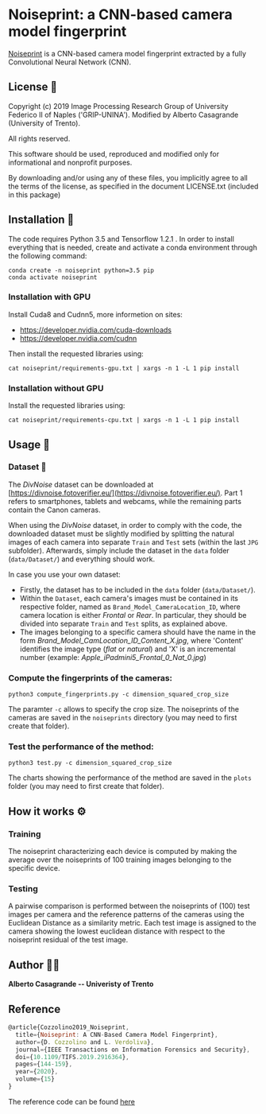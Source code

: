 # Noiseprint: a CNN-based camera model fingerprint
[Noiseprint](https://ieeexplore.ieee.org/document/8713484) is a CNN-based camera model fingerprint
extracted by a fully Convolutional Neural Network (CNN).

## License :page_with_curl:
Copyright (c) 2019 Image Processing Research Group of University Federico II of Naples ('GRIP-UNINA').
Modified by Alberto Casagrande (University of Trento).

All rights reserved.

This software should be used, reproduced and modified only for informational and nonprofit purposes.

By downloading and/or using any of these files, you implicitly agree to all the
terms of the license, as specified in the document LICENSE.txt
(included in this package) 

## Installation :wrench:
The code requires Python 3.5 and Tensorflow 1.2.1 .
In order to install everything that is needed, create and activate a conda environment through the following command:
```
conda create -n noiseprint python=3.5 pip
conda activate noiseprint
```

### Installation with GPU
Install Cuda8 and Cudnn5, more informetion on sites:
- https://developer.nvidia.com/cuda-downloads
- https://developer.nvidia.com/cudnn

Then install the requested libraries using:
```
cat noiseprint/requirements-gpu.txt | xargs -n 1 -L 1 pip install
```

### Installation without GPU
Install the requested libraries using:
```
cat noiseprint/requirements-cpu.txt | xargs -n 1 -L 1 pip install
```

## Usage :key:
### Dataset 📁
The *DivNoise* dataset can be downloaded at [https://divnoise.fotoverifier.eu/](https://divnoise.fotoverifier.eu/). Part 1 refers to smartphones, tablets and webcams, while the remaining parts contain the Canon cameras. 

When using the *DivNoise* dataset, in order to comply with the code, the downloaded dataset must be slightly modified by splitting the natural images of each camera into separate `Train` and `Test` sets (within the last `JPG` subfolder). Afterwards, simply include the dataset in the `data` folder (`data/Dataset/`) and everything should work.

In case you use your own dataset:
- Firstly, the dataset has to be included in the `data` folder (`data/Dataset/`).
- Within the `Dataset`, each camera's images must be contained in its respective folder, named as `Brand_Model_CameraLocation_ID`, where camera location is either *Frontal* or *Rear*. In particular, they should be divided into separate `Train` and `Test` splits, as explained above.
- The images belonging to a specific camera should have the name in the form *Brand_Model_CamLocation_ID_Content_X.jpg*, where 'Content' identifies the image type (*flat* or *natural*) and 'X' is an incremental number (example: *Apple_iPadmini5_Frontal_0_Nat_0.jpg*)

### Compute the fingerprints of the cameras:
```
python3 compute_fingerprints.py -c dimension_squared_crop_size
```
The paramter `-c` allows to specify the crop size. The noiseprints of the cameras are saved in the `noiseprints` directory (you may need to first create that folder).

### Test the performance of the method:
```
python3 test.py -c dimension_squared_crop_size
```
The charts showing the performance of the method are saved in the `plots` folder (you may need to first create that folder).

## How it works :gear:
### Training
The noiseprint characterizing each device is computed by making the average over the noiseprints of 100 training images belonging to the specific device.

### Testing
A pairwise comparison is performed between the noiseprints of (100) test images per camera and the reference patterns of the cameras using the Euclidean Distance as a similarity metric.
Each test image is assigned to the camera showing the lowest euclidean distance with respect to the noiseprint residual of the test image.

## Author :man_technologist:

**Alberto Casagrande -- Univeristy of Trento**

## Reference

```js
@article{Cozzolino2019_Noiseprint,
  title={Noiseprint: A CNN-Based Camera Model Fingerprint},
  author={D. Cozzolino and L. Verdoliva},
  journal={IEEE Transactions on Information Forensics and Security},
  doi={10.1109/TIFS.2019.2916364},
  pages={144-159},
  year={2020},
  volume={15}
} 
```
The reference code can be found [here](https://github.com/grip-unina/noiseprint)
